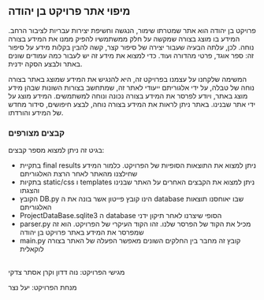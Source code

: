 ## מיפוי אתר פרויקט בן יהודה
פרויקט בן יהודה הוא אתר שמטרתו שימור, הנגשה וחשיפת יצירות עבריות לציבור הרחב.
המידע בו מוצג בצורה שמקשה על חלק ממשתמשיו להפיק ממנו את המידע בצורה נוחה. לכן, עלתה הבעיה שעבור יצירה של סיפור קצר, קשה להבין בקלות מידע על סיפור זה: ספר אוגד, פרטי מהדורה ועוד. כדי למצוא את מידע זה יש לעבור כמה עמודים שונים באתר ולבצע הסקה ידנית.

המשימה שלקחנו על עצמנו בפרויקט זה, היא להנגיש את המידע שמוצג באתר בצורה נוחה של טבלה, על ידי אלגוריתם ייעודי לאתר זה, שמתחשב בצורות השונות שבהן מידע מוצג באתר, ויודע לפרסר את המידע  בצורה נכונה ונוחה למשתמשים. המידע מוצג על ידי אתר שבנינו. באתר ניתן לראות את המידע בצורה נוחה, לבצע חיפושים, סידור מחדש של המידע והורדתו.
### קבצים מצורפים
בגיט זה ניתן למצוא מספר קבצים:
- בתקיית final results ניתן למצוא את התוצאות הסופיות של הפרויקט. כלמור המידע שחילצנו מהאתר לאחר הרצת האלגוריתם
- בתקיות static/css ו templates ניתן למצוא את הקבצים האחרים על האתר שבנינו והצגתו
- הקובץ DB.py הינו קובץ פייטון אשר בונה את ה database שבו יאוחסנו תוצאות האלגוריתם
- ProjectDataBase.sqlite3 ה database הסופי שיצרנו לאחר תיקון ידני
- parser.py מכיל את הקוד של הפרסר שלנו. זהו הקוד העיקרי של הפרויקט. הוא זה שמפרסר את המידע באתר פרויקט בן יהודה
- main.py קובץ זה מחבר בין החלקים השונים מאפשר הפעלה של האתר בצורה לוקאלית
##
מגישי הפרויקט: נוה דדון וקרן אסתר צדקי

מנחת הפרויקט: יעל נצר
